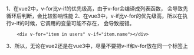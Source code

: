 1、在vue2中，v-for比v-if的优先级高，由于v-for会编译成列表函数，
会导致先循环后判断，会比较影响性能
2、在vue3中，v-if比v-for的优先级高，所以在执行v-if的时候，它调用的变量可能不存在，
会导致报错。
```
    <div v-for="item in users" v-if="item.name"></div>
```
3、所以，无论在vue2还是在vue3中，尽量不要把v-if和v-for放在同一个标签上
